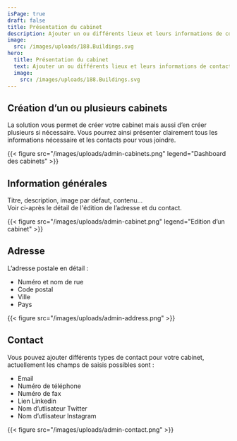 ```yaml
---
isPage: true
draft: false
title: Présentation du cabinet
description: Ajouter un ou différents lieux et leurs informations de contact.
image:
  src: /images/uploads/188.Buildings.svg
hero: 
  title: Présentation du cabinet
  text: Ajouter un ou différents lieux et leurs informations de contact.
  image:
    src: /images/uploads/188.Buildings.svg
---
```


## Création d’un ou plusieurs cabinets
La solution vous permet de créer votre cabinet mais aussi d’en créer plusieurs si nécessaire. Vous pourrez ainsi présenter clairement tous les informations nécessaire et les contacts pour vous joindre.

{{< figure src="/images/uploads/admin-cabinets.png" legend="Dashboard des cabinets" >}}

## Information générales
Titre, description, image par défaut, contenu…\
Voir ci-après le détail de l'édition de l’adresse et du contact.

{{< figure src="/images/uploads/admin-cabinet.png" legend="Edition d’un cabinet" >}}

## Adresse
L’adresse postale en détail :
* Numéro et nom de rue  
* Code postal
* Ville
* Pays

{{< figure src="/images/uploads/admin-address.png" >}}

## Contact
Vous pouvez ajouter différents types de contact pour votre cabinet, actuellement les champs de saisis possibles sont :
* Email  
* Numéro de téléphone
* Numéro de fax
* Lien Linkedin
* Nom d’utlisateur Twitter
* Nom d’utlisateur Instagram

{{< figure src="/images/uploads/admin-contact.png" >}}
